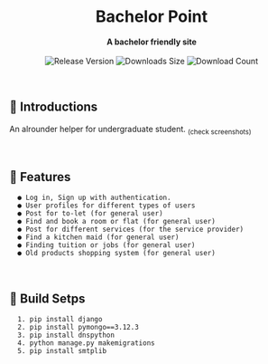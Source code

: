 

<h1 align="center">Bachelor Point</h1>
<div align="center">
  <strong>A bachelor friendly site</strong>
</div>
<br>
<div align="center">
  <!-- Release Version -->
    <img src="https://img.shields.io/github/tag/Ahsan40/course-assistant?color=blue&label=Release&style=for-the-badge" alt="Release Version" />
  <!-- Last Updated (Does not show Date, Only month and year)-->
    <!-- <img src="https://img.shields.io/github/release-date/Ahsan40/course-assistant?color=green&label=Updated&style=for-the-badge" alt="Release Date" /> -->
  <!-- Downloads Size -->
    <img src="https://img.shields.io/github/repo-size/Ahsan40/course-assistant?color=orange&label=Size&style=for-the-badge" alt="Downloads Size" />
  <!-- Download counts -->
    <img src="https://img.shields.io/github/downloads/Ahsan40/course-assistant/total?color=green&style=for-the-badge" alt="Download Count" />
</div>


&nbsp;
&nbsp;
## 💠 **Introductions**
  An alrounder helper for undergraduate student. <sub>(check screenshots)</sub>

&nbsp;
&nbsp;
## 📜 **Features**
      ● Log in, Sign up with authentication.
      ● User profiles for different types of users
      ● Post for to-let (for general user)
      ● Find and book a room or flat (for general user)
      ● Post for different services (for the service provider)
      ● Find a kitchen maid (for general user)
      ● Finding tuition or jobs (for general user)
      ● Old products shopping system (for general user)    

&nbsp;

## 📜 **Build Setps**
      1. pip install django
      2. pip install pymongo==3.12.3
      3. pip install dnspython
      4. python manage.py makemigrations
      5. pip install smtplib

&nbsp;



&nbsp;
&nbsp;
<!-- 
## ⬇ **Downloads**
</strong>Will be added later</strong>
<br>
<br> -->


